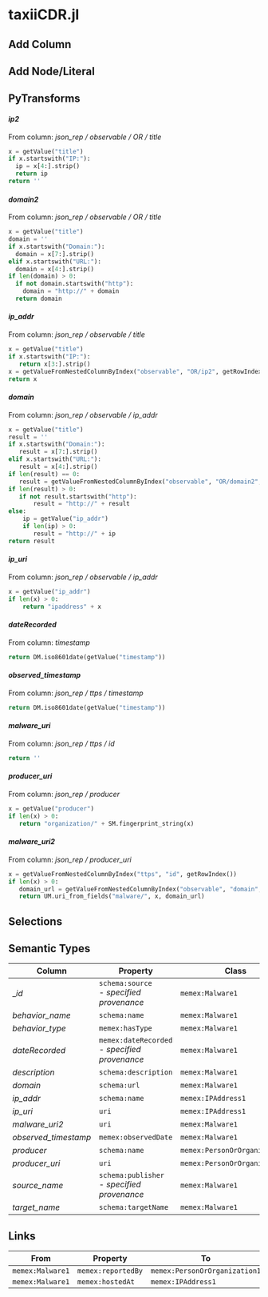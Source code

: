 # taxiiCDR.jl

## Add Column

## Add Node/Literal

## PyTransforms
#### _ip2_
From column: _json_rep / observable / OR / title_
``` python
x = getValue("title")
if x.startswith("IP:"):
  ip = x[4:].strip()
  return ip
return ''
```

#### _domain2_
From column: _json_rep / observable / OR / title_
``` python
x = getValue("title")
domain = ''
if x.startswith("Domain:"):
  domain = x[7:].strip()
elif x.startswith("URL:"):
  domain = x[4:].strip()
if len(domain) > 0:
  if not domain.startswith("http"):
    domain = "http://" + domain
  return domain
```

#### _ip_addr_
From column: _json_rep / observable / title_
``` python
x = getValue("title")
if x.startswith("IP:"):
   return x[3:].strip()
x = getValueFromNestedColumnByIndex("observable", "OR/ip2", getRowIndex())
return x
```

#### _domain_
From column: _json_rep / observable / ip_addr_
``` python
x = getValue("title")
result = ''
if x.startswith("Domain:"):
   result = x[7:].strip()
elif x.startswith("URL:"):
   result = x[4:].strip()
if len(result) == 0:
   result = getValueFromNestedColumnByIndex("observable", "OR/domain2", getRowIndex())
if len(result) > 0:
   if not result.startswith("http"):
       result = "http://" + result
else:
    ip = getValue("ip_addr")
    if len(ip) > 0:
       result = "http://" + ip
return result
```

#### _ip_uri_
From column: _json_rep / observable / ip_addr_
``` python
x = getValue("ip_addr")
if len(x) > 0:
    return "ipaddress" + x
```

#### _dateRecorded_
From column: _timestamp_
``` python
return DM.iso8601date(getValue("timestamp"))
```

#### _observed_timestamp_
From column: _json_rep / ttps / timestamp_
``` python
return DM.iso8601date(getValue("timestamp"))
```

#### _malware_uri_
From column: _json_rep / ttps / id_
``` python
return ''

```

#### _producer_uri_
From column: _json_rep / producer_
``` python
x = getValue("producer")
if len(x) > 0:
   return "organization/" + SM.fingerprint_string(x)
```

#### _malware_uri2_
From column: _json_rep / producer_uri_
``` python
x = getValueFromNestedColumnByIndex("ttps", "id", getRowIndex())
if len(x) > 0:
   domain_url = getValueFromNestedColumnByIndex("observable", "domain", getRowIndex())
   return UM.uri_from_fields("malware/", x, domain_url)

```


## Selections

## Semantic Types
| Column | Property | Class |
|  ----- | -------- | ----- |
| __id_ | `schema:source`<BR> - _specified provenance_ | `memex:Malware1`|
| _behavior_name_ | `schema:name` | `memex:Malware1`|
| _behavior_type_ | `memex:hasType` | `memex:Malware1`|
| _dateRecorded_ | `memex:dateRecorded`<BR> - _specified provenance_ | `memex:Malware1`|
| _description_ | `schema:description` | `memex:Malware1`|
| _domain_ | `schema:url` | `memex:Malware1`|
| _ip_addr_ | `schema:name` | `memex:IPAddress1`|
| _ip_uri_ | `uri` | `memex:IPAddress1`|
| _malware_uri2_ | `uri` | `memex:Malware1`|
| _observed_timestamp_ | `memex:observedDate` | `memex:Malware1`|
| _producer_ | `schema:name` | `memex:PersonOrOrganization1`|
| _producer_uri_ | `uri` | `memex:PersonOrOrganization1`|
| _source_name_ | `schema:publisher`<BR> - _specified provenance_ | `memex:Malware1`|
| _target_name_ | `schema:targetName` | `memex:Malware1`|


## Links
| From | Property | To |
|  --- | -------- | ---|
| `memex:Malware1` | `memex:reportedBy` | `memex:PersonOrOrganization1`|
| `memex:Malware1` | `memex:hostedAt` | `memex:IPAddress1`|
